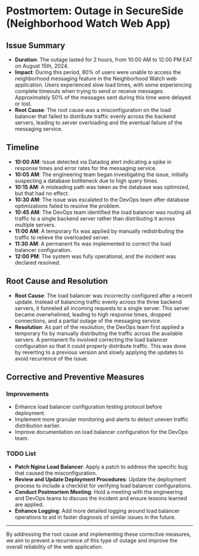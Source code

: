 # Postmortem: Outage in SecureSide (Neighborhood Watch Web App)

## Issue Summary

- **Duration**: The outage lasted for 2 hours, from 10:00 AM to 12:00 PM EAT on August 15th, 2024.
- **Impact**: During this period, 80% of users were unable to access the neighborhood messaging feature in the Neighborhood Watch web application. Users experienced slow load times, with some experiencing complete timeouts when trying to send or receive messages. Approximately 50% of the messages sent during this time were delayed or lost.
- **Root Cause**: The root cause was a misconfiguration on the load balancer that failed to distribute traffic evenly across the backend servers, leading to server overloading and the eventual failure of the messaging service.

## Timeline

- **10:00 AM**: Issue detected via Datadog alert indicating a spike in response times and error rates for the messaging service.
- **10:05 AM**: The engineering team began investigating the issue, initially suspecting a database bottleneck due to high query times.
- **10:15 AM**: A misleading path was taken as the database was optimized, but that had no effect.
- **10:30 AM**: The issue was escalated to the DevOps team after database optimizations failed to resolve the problem.
- **10:45 AM**: The DevOps team identified the load balancer was routing all traffic to a single backend server rather than distributing it across multiple servers.
- **11:00 AM**: A temporary fix was applied by manually redistributing the traffic to relieve the overloaded server.
- **11:30 AM**: A permanent fix was implemented to correct the load balancer configuration.
- **12:00 PM**: The system was fully operational, and the incident was declared resolved.

## Root Cause and Resolution

- **Root Cause**: The load balancer was incorrectly configured after a recent update. Instead of balancing traffic evenly across the three backend servers, it funneled all incoming requests to a single server. This server became overwhelmed, leading to high response times, dropped connections, and a partial outage of the messaging service.
- **Resolution**: As part of the resolution, the DevOps team first applied a temporary fix by manually distributing the traffic across the available servers. A permanent fix involved correcting the load balancer configuration so that it could properly distribute traffic. This was done by reverting to a previous version and slowly applying the updates to avoid recurrence of the issue.

## Corrective and Preventive Measures

### Improvements
- Enhance load balancer configuration testing protocol before deployment.
- Implement more granular monitoring and alerts to detect uneven traffic distribution earlier.
- Improve documentation on load balancer configuration for the DevOps team.

### TODO List
- **Patch Nginx Load Balancer**: Apply a patch to address the specific bug that caused the misconfiguration.
- **Review and Update Deployment Procedures**: Update the deployment process to include a checklist for verifying load balancer configurations.
- **Conduct Postmortem Meeting**: Hold a meeting with the engineering and DevOps teams to discuss the incident and ensure lessons learned are applied.
- **Enhance Logging**: Add more detailed logging around load balancer operations to aid in faster diagnosis of similar issues in the future.

---

By addressing the root cause and implementing these corrective measures, we aim to prevent a recurrence of this type of outage and improve the overall reliability of the web application.

